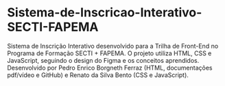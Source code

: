 # Sistema-de-Inscricao-Interativo-SECTI-FAPEMA
Sistema de Inscrição Interativo desenvolvido para a Trilha de Front-End no Programa de Formação SECTI + FAPEMA. O projeto utiliza HTML, CSS e JavaScript, seguindo o design do Figma e os conceitos aprendidos. Desenvolvido por Pedro Enrico Borgneth Ferraz (HTML, documentações pdf/vídeo e GitHub) e Renato da Silva Bento (CSS e JavaScript). 
